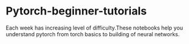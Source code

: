 # Pytorch-beginner-tutorials
Each week has increasing level of difficulty.These notebooks help you understand pytorch from torch basics to building of neural networks.
